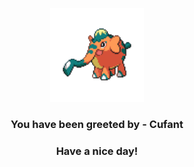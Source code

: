 <p align="center">
            <img src="https://raw.githubusercontent.com/PokeAPI/sprites/master/sprites/pokemon/878.png" width="150" height="150">
          </p>
          <h3 align="center">You have been greeted by - <b>Cufant</b></h3>
          <h3 align="center">Have a nice day!</h3>
        